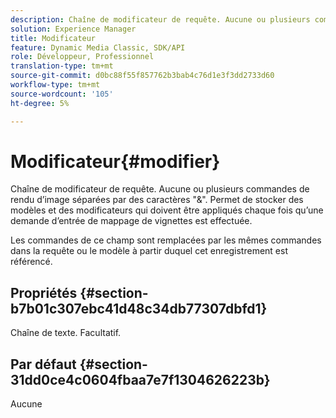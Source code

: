 ```yaml
---
description: Chaîne de modificateur de requête. Aucune ou plusieurs commandes de rendu d’image séparées par des caractères "&". Permet de stocker des modèles et des modificateurs qui doivent être appliqués chaque fois qu’une demande d’entrée de mappage de vignettes est effectuée.
solution: Experience Manager
title: Modificateur
feature: Dynamic Media Classic, SDK/API
role: Développeur, Professionnel
translation-type: tm+mt
source-git-commit: d0bc88f55f857762b3bab4c76d1e3f3dd2733d60
workflow-type: tm+mt
source-wordcount: '105'
ht-degree: 5%

---
```



# Modificateur{#modifier}

Chaîne de modificateur de requête. Aucune ou plusieurs commandes de rendu d’image séparées par des caractères &quot;&amp;&quot;. Permet de stocker des modèles et des modificateurs qui doivent être appliqués chaque fois qu’une demande d’entrée de mappage de vignettes est effectuée.

Les commandes de ce champ sont remplacées par les mêmes commandes dans la requête ou le modèle à partir duquel cet enregistrement est référencé.

## Propriétés {#section-b7b01c307ebc41d48c34db77307dbfd1}

Chaîne de texte. Facultatif.

## Par défaut {#section-31dd0ce4c0604fbaa7e7f1304626223b}

Aucune
